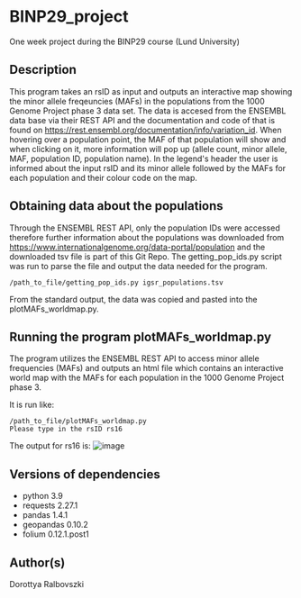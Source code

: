# BINP29_project
One week project during the BINP29 course (Lund University)

## Description
This program takes an rsID as input and outputs an interactive map showing the minor allele freqeuncies (MAFs) in the populations from the 1000 Genome Project phase 3 data set. The data is accesed from the ENSEMBL data base via their REST API and the documentation and code of that is found on https://rest.ensembl.org/documentation/info/variation_id. When hovering over a population point, the MAF of that population will show and when clicking on it, more information will pop up (allele count, minor allele, MAF, population ID, population name). In the legend's header the user is informed about the input rsID and its minor allele followed by the MAFs for each population and their colour code on the map.

## Obtaining data about the populations
Through the ENSEMBL REST API, only the population IDs were accessed therefore further information about the populations was downloaded from https://www.internationalgenome.org/data-portal/population and the downloaded tsv file is part of this Git Repo.
The getting_pop_ids.py script was run to parse the file and output the data needed for the program.

```shell
/path_to_file/getting_pop_ids.py igsr_populations.tsv
```
From the standard output, the data was copied and pasted into the plotMAFs_worldmap.py.

## Running the program plotMAFs_worldmap.py
The program utilizes the ENSEMBL REST API to access minor allele frequencies (MAFs) and outputs an html file which contains an interactive world map with the MAFs for each population in the 1000 Genome Project phase 3.

It is run like:

```shell
/path_to_file/plotMAFs_worldmap.py
Please type in the rsID rs16
```
The output for rs16 is:
![image](https://user-images.githubusercontent.com/68820705/157863961-43670d84-9308-4afc-9477-2c08b0a03a8f.png)


## Versions of dependencies
- python 3.9
- requests 2.27.1
- pandas 1.4.1
- geopandas 0.10.2
- folium 0.12.1.post1

## Author(s)
Dorottya Ralbovszki
